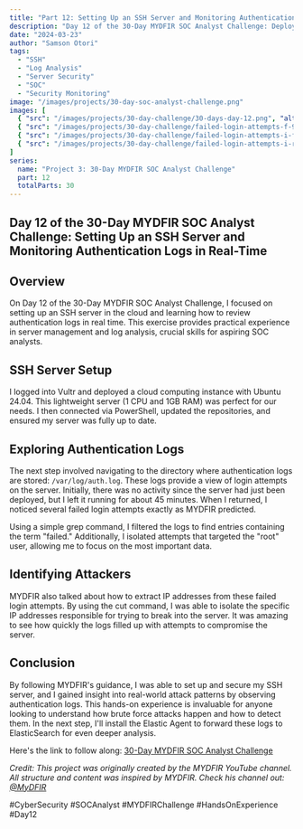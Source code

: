```yaml
---
title: "Part 12: Setting Up an SSH Server and Monitoring Authentication Logs in Real-Time"
description: "Day 12 of the 30-Day MYDFIR SOC Analyst Challenge: Deploying a cloud server and analyzing real-time authentication logs to detect brute force attempts."
date: "2024-03-23"
author: "Samson Otori"
tags:
  - "SSH"
  - "Log Analysis"
  - "Server Security"
  - "SOC"
  - "Security Monitoring"
image: "/images/projects/30-day-soc-analyst-challenge.png"
images: [
  { "src": "/images/projects/30-day-challenge/30-days-day-12.png", "alt": "30 Days MYDFIR SOC Analyst Challenge Day 12" },
  { "src": "/images/projects/30-day-challenge/failed-login-attempts-f-9-10-11.png", "alt": "Failed Login Attempts Filtered by Date" },
  { "src": "/images/projects/30-day-challenge/failed-login-attempts-i-failed.png", "alt": "Failed Login Attempts Filtered by 'failed' Keyword" },
  { "src": "/images/projects/30-day-challenge/failed-login-attempts-i-root.png", "alt": "Failed Login Attempts Targeting Root User" }
]
series:
  name: "Project 3: 30-Day MYDFIR SOC Analyst Challenge"
  part: 12
  totalParts: 30
---
```


## Day 12 of the 30-Day MYDFIR SOC Analyst Challenge: Setting Up an SSH Server and Monitoring Authentication Logs in Real-Time

## Overview

On Day 12 of the 30-Day MYDFIR SOC Analyst Challenge, I focused on setting up an SSH server in the cloud and learning how to review authentication logs in real time. This exercise provides practical experience in server management and log analysis, crucial skills for aspiring SOC analysts.

## SSH Server Setup

I logged into Vultr and deployed a cloud computing instance with Ubuntu 24.04. This lightweight server (1 CPU and 1GB RAM) was perfect for our needs. I then connected via PowerShell, updated the repositories, and ensured my server was fully up to date.

## Exploring Authentication Logs

The next step involved navigating to the directory where authentication logs are stored: `/var/log/auth.log`. These logs provide a view of login attempts on the server. Initially, there was no activity since the server had just been deployed, but I left it running for about 45 minutes. When I returned, I noticed several failed login attempts exactly as MYDFIR predicted.

Using a simple grep command, I filtered the logs to find entries containing the term "failed." Additionally, I isolated attempts that targeted the "root" user, allowing me to focus on the most important data.

## Identifying Attackers

MYDFIR also talked about how to extract IP addresses from these failed login attempts. By using the cut command, I was able to isolate the specific IP addresses responsible for trying to break into the server. It was amazing to see how quickly the logs filled up with attempts to compromise the server.

## Conclusion

By following MYDFIR's guidance, I was able to set up and secure my SSH server, and I gained insight into real-world attack patterns by observing authentication logs. This hands-on experience is invaluable for anyone looking to understand how brute force attacks happen and how to detect them. In the next step, I'll install the Elastic Agent to forward these logs to ElasticSearch for even deeper analysis.

Here's the link to follow along: [30-Day MYDFIR SOC Analyst Challenge](https://www.youtube.com/watch?v=qsMhmXIqWfc&list=PLG6KGSNK4PuBWmX9NykU0wnWamjxdKhDJ&index=39)

*Credit: This project was originally created by the MYDFIR YouTube channel. All structure and content was inspired by MYDFIR. Check his channel out: [@MyDFIR](https://www.youtube.com/@MyDFIR)*

#CyberSecurity #SOCAnalyst #MYDFIRChallenge #HandsOnExperience #Day12 